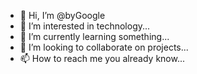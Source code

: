 - 👋 Hi, I’m @byGoogle
- 👀 I’m interested in technology...
- 🌱 I’m currently learning something...
- 💞️ I’m looking to collaborate on projects...
- 📫 How to reach me you already know...

<!---
byGoogle/byGoogle is a ✨ verySpecial ✨ repository because its `README.md` (this file) appears on my GitHub profile.
You can't click the Preview link to take a look at your changes.
--->
